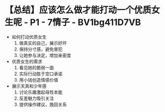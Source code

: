 # 【总结】应该怎么做才能打动一个优质女生呢 - P1 - 7情子 - BV1bg411D7VB

-   如何打动优质女生
    1.  做真实的自己，展示好坏
    2.  保持分寸感，避免冒犯
    3.  让她参与决定，增加亲密度
-   优质女生的需求
    1.  看见她的脆弱一面
    2.  实际行动胜于空口承诺
    3.  用小钱创造情感价值
-   展示天真和少年感
    1.  讨论乐趣激起母性本能
    2.  反差魅力吸引关注
    3.  提供操作建议，挽回关系